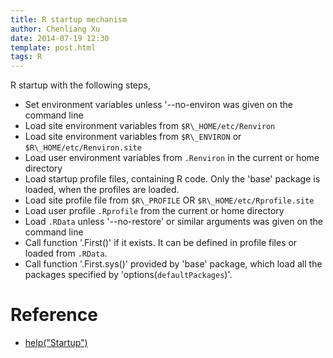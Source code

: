 ```yaml
---
title: R startup mechanism
author: Chenliang Xu
date: 2014-07-19 12:30
template: post.html
tags: R
---
```


R startup with the following steps,

* Set environment variables unless '--no-environ was given on the command line
 * Load site environment variables from `$R\_HOME/etc/Renviron`
 * Load site environment variables from `$R\_ENVIRON` or `$R\_HOME/etc/Renviron.site`
 * Load user environment variables from `.Renviron` in the current or home directory 
* Load startup profile files, containing R code. Only the 'base'
  package is loaded, when the profiles are loaded.
 * Load site profile file from `$R\_PROFILE` OR `$R\_HOME/etc/Rprofile.site`
 * Load user profile `.Rprofile` from the current or home directory
* Load `.RData` unless '--no-restore' or similar arguments was given on the command line
* Call function '.First()' if it exists. It can be defined in profile files or loaded from `.RData`.
* Call function '.First.sys()' provided by 'base' package, which load
  all the packages specified by 'options(`defaultPackages`)'.

# Reference

* [help("Startup")](http://stat.ethz.ch/R-manual/R-patched/library/base/html/Startup.html)
